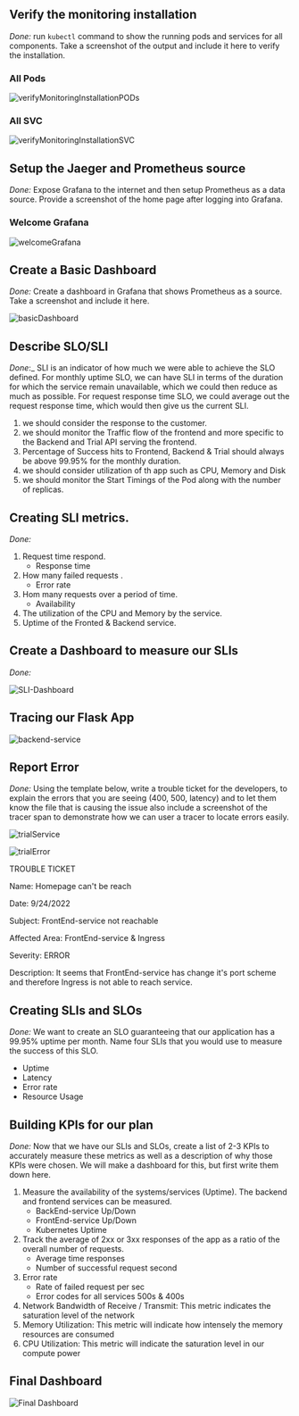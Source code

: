 ## Verify the monitoring installation

_Done:_ run `kubectl` command to show the running pods and services for all components. Take a screenshot of the output and include it here to verify the installation.
### All Pods
![verifyMonitoringInstallationPODs](./answer-img/verifyMonitoringInstallationPODs.png)

### All SVC
![verifyMonitoringInstallationSVC](./answer-img/verifyMonitoringInstallationSVC.png)

## Setup the Jaeger and Prometheus source

_Done:_ Expose Grafana to the internet and then setup Prometheus as a data source. Provide a screenshot of the home page after logging into Grafana.

### Welcome Grafana

![welcomeGrafana](./answer-img/welcomeGrafana.png)

## Create a Basic Dashboard

_Done:_ Create a dashboard in Grafana that shows Prometheus as a source. Take a screenshot and include it here.

![basicDashboard](./answer-img/basicDashboard.png)

## Describe SLO/SLI

_Done_:_ SLI is an indicator of how much we were able to achieve the SLO defined. For monthly uptime SLO, we can have SLI in terms of the duration for which the service remain unavailable, which we could then reduce as much as possible. For request response time SLO, we could average out the request response time, which would then give us the current SLI.

1. we should consider the response to the customer.
2. we should monitor the Traffic flow of the frontend and more specific to the Backend and Trial API serving the frontend.
3. Percentage of Success hits to Frontend, Backend & Trial should always be above 99.95% for the monthly duration.
4. we should consider utilization of th app such as CPU, Memory and Disk
5. we should monitor the Start Timings of the Pod along with the number of replicas.

## Creating SLI metrics.

_Done:_

1. Request time respond. 
    * Response time
2. How many failed requests .
    * Error rate
3. Hom many requests over a period of time.
    * Availability 
4. The utilization of the CPU and Memory by the service.
5. Uptime of the Fronted & Backend service.

## Create a Dashboard to measure our SLIs

_Done:_ 

![SLI-Dashboard](./answer-img/SLI-Dashboard.png)

## Tracing our Flask App

![backend-service](./answer-img/backendService.png)

## Report Error

_Done:_ Using the template below, write a trouble ticket for the developers, to explain the errors that you are seeing (400, 500, latency) and to let them know the file that is causing the issue also include a screenshot of the tracer span to demonstrate how we can user a tracer to locate errors easily.

![trialService](./answer-img/trialService.png)

![trialError](./answer-img/trialError.png)

TROUBLE TICKET

Name: Homepage can't be reach

Date: 9/24/2022

Subject: FrontEnd-service not reachable

Affected Area: FrontEnd-service & Ingress

Severity: ERROR

Description: It seems that FrontEnd-service has change it's port scheme and therefore Ingress is not able to reach service.

## Creating SLIs and SLOs

_Done:_ We want to create an SLO guaranteeing that our application has a 99.95% uptime per month. Name four SLIs that you would use to measure the success of this SLO.
* Uptime
* Latency
* Error rate
* Resource Usage

## Building KPIs for our plan

_Done:_ Now that we have our SLIs and SLOs, create a list of 2-3 KPIs to accurately measure these metrics as well as a description of why those KPIs were chosen. We will make a dashboard for this, but first write them down here.

1. Measure the availability of the systems/services (Uptime). The backend and frontend services can be measured.
    * BackEnd-service Up/Down
    * FrontEnd-service Up/Down
    * Kubernetes Uptime
2. Track the average of 2xx or 3xx responses of the app as a ratio of the overall number of requests.
    * Average time responses
    * Number of successful request second
3. Error rate
    * Rate of failed request per sec
    * Error codes for all services 500s & 400s
4. Network Bandwidth of Receive / Transmit: This metric indicates the saturation level of the network 
5. Memory Utilization: This metric will indicate how intensely the memory resources are consumed
6. CPU Utilization: This metric will indicate the saturation level in our compute power

## Final Dashboard

![Final Dashboard](./answer-img/finalDashboard.png)
